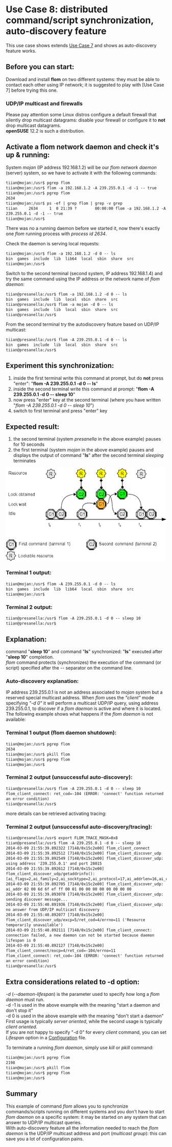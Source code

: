 # Use Case 8: distributed command/script synchronization, auto-discovery feature

This use case shows extends [Use Case 7](Use_Case_7.md) and shows as auto-discovery feature works.

## Before you can start:
Download and install **flom** on two different systems: they must be able to contact each other using IP network; it is suggested to play with [Use Case 7] before trying this one.

### UDP/IP multicast and firewalls
Please pay attention some Linux distros configure a default firewall that silently drop multicast datagrams: disable your firewall or configure it to **not** drop multicast datagrams.    
**openSUSE** 12.2 is such a distribution.

## Activate a flom network daemon and check it's up & running:
System *mojan* (IP address 192.168.1.2) will be our *flom network daemon* (server) system, so we have to activate it with the following commands:

    tiian@mojan:/usr$ pgrep flom
    tiian@mojan:/usr$ flom -a 192.168.1.2 -A 239.255.0.1 -d -1 -- true
    tiian@mojan:/usr$ pgrep flom
    2634
    tiian@mojan:/usr$ ps -ef | grep flom | grep -v grep
    tiian     2634     1  0 21:39 ?        00:00:00 flom -a 192.168.1.2 -A 239.255.0.1 -d -1 -- true
    tiian@mojan:/usr$

There was no a running daemon before we started it, now there's exactly one *flom* running process with *process id 2634*.

Check the daemon is serving local requests:

    tiian@mojan:/usr$ flom -a 192.168.1.2 -d 0 -- ls
    bin  games  include  lib  lib64  local	sbin  share  src
    tiian@mojan:/usr$

Switch to the second terminal (second system, IP address 192.168.1.4) and try the same command using the IP address or the network name of *flom daemon*:

    tiian@presanella:/usr$ flom -a 192.168.1.2 -d 0 -- ls
    bin  games  include  lib  local  sbin  share  src
    tiian@presanella:/usr$ flom -a mojan -d 0 -- ls
    bin  games  include  lib  local  sbin  share  src
    tiian@presanella:/usr$

From the second terminal try the autodiscovery feature based on UDP/IP multicast:

    tiian@presanella:/usr$ flom -A 239.255.0.1 -d 0 -- ls
    bin  games  include  lib  local  sbin  share  src
    tiian@presanella:/usr$

## Experiment this synchronization:
1. inside the first terminal write this command at prompt, but do **not** press "enter": "**flom -A 239.255.0.1 -d 0 \-\- ls**"
2. inside the second terminal write this command at prompt: "**flom -A 239.255.0.1 -d 0 \-\- sleep 10**"
3. now press "enter" key at the second terminal (where you have written "*flom -A 239.255.0.1 -d 0 \-\- sleep 10*")
4. switch to first terminal and press "enter" key

## Expected result:
1. the second terminal (system *presanella* in the above example) pauses for 10 seconds
2. the first terminal (system *mojan* in the above example) pauses and displays the output of command "**ls**" after the second terminal *sleeping* terminates

![](use_case_1_5b_6b_7_8_9_14.png)

### Terminal 1 output:
    tiian@mojan:/usr$ flom -A 239.255.0.1 -d 0 -- ls
    bin  games  include  lib  lib64  local	sbin  share  src
    tiian@mojan:/usr$

### Terminal 2 output:
    tiian@presanella:/usr$ flom -A 239.255.0.1 -d 0 -- sleep 10
    tiian@presanella:/usr$

## Explanation:
command "**sleep 10**" and command "**ls**" synchronized: "**ls**" executed after "**sleep 10**" completion.    
*flom* command protects (synchronizes) the execution of the command (or script) specified after the *--* separator on the command line.

### Auto-discovery explanation:
IP address 239.255.0.1 is not an address associated to *mojan* system but a reserved special multicast address. When *flom* uses the *"client"* mode specifying *"-d 0"* it will perform a multicast UDP/IP query, using address 239.255.0.1, to discover if a *flom daemon* is active and where it is located.
The following example shows what happens if the *flom daemon* is not available:

### Terminal 1 output (flom daemon shutdown):
    tiian@mojan:/usr$ pgrep flom
    2634
    tiian@mojan:/usr$ pkill flom
    tiian@mojan:/usr$ pgrep flom
    tiian@mojan:/usr$

### Terminal 2 output (unsuccessful auto-discovery):
    tiian@presanella:/usr$ flom -A 239.255.0.1 -d 0 -- sleep 10
    flom_client_connect: ret_cod=-104 (ERROR: 'connect' function returned an error condition)
    tiian@presanella:/usr$

more details can be retrieved activating tracing:

### Terminal 2 output (unsuccessful auto-discovery/tracing):
    tiian@presanella:/usr$ export FLOM_TRACE_MASK=0x8
    tiian@presanella:/usr$ flom -A 239.255.0.1 -d 0 -- sleep 10
    2014-03-09 21:55:39.892322 [7148/0x15c2e00] flom_client_connect
    2014-03-09 21:55:39.892512 [7148/0x15c2e00] flom_client_discover_udp
    2014-03-09 21:55:39.892549 [7148/0x15c2e00] flom_client_discover_udp: using address '239.255.0.1' and port 28015
    2014-03-09 21:55:39.892612 [7148/0x15c2e00] flom_client_discover_udp/getaddrinfo(): [ai_flags=2,ai_family=2,ai_socktype=2,ai_protocol=17,ai_addrlen=16,ai_canonname='239.255.0.1'] 
    2014-03-09 21:55:39.892705 [7148/0x15c2e00] flom_client_discover_udp: ai_addr 02 00 6d 6f ef ff 00 01 00 00 00 00 00 00 00 00 
    2014-03-09 21:55:39.893078 [7148/0x15c2e00] flom_client_discover_udp: sending discover message...
    2014-03-09 21:55:40.891936 [7148/0x15c2e00] flom_client_discover_udp: no answer from UDP/IP multicast discovery
    2014-03-09 21:55:40.892077 [7148/0x15c2e00] flom_client_discover_udp/excp=5/ret_cod=4/errno=11 ('Resource temporarily unavailable')
    2014-03-09 21:55:40.892111 [7148/0x15c2e00] flom_client_connect: connection failed, a new daemon can not be started because daemon lifespan is 0
    2014-03-09 21:55:40.892127 [7148/0x15c2e00] flom_client_connect/excp=4/ret_cod=-104/errno=11
    flom_client_connect: ret_cod=-104 (ERROR: 'connect' function returned an error condition)
    tiian@presanella:/usr$

## Extra considerations related to -d option:
*-d* (*\-\-daemon-lifespan*) is the parameter used to specify how long a *flom daemon* must run.   
-d -1 is used in the above example with the meaning "start a daemon and don't stop it"    
-d 0 is used in the above example with the meaning "don't start a daemon"   
First usage is typically *server oriented*, while the second usage is typically *client oriented*.    
If you are not happy to specify "-d 0" for every *client* command, you can set *Lifespan* option in a [Configuration](../Configuration.md) file.

To terminate a running *flom daemon*, simply use *kill* or *pkill* command:

    tiian@mojan:/usr$ pgrep flom
    2198
    tiian@mojan:/usr$ pkill flom
    tiian@mojan:/usr$ pgrep flom
    tiian@mojan:/usr$

## Summary
This example of command *flom* allows you to synchronize commands/scripts running on different systems and you don't have to start *flom daemon* on a specific system: it may be started on any system that can answer to UDP/IP multicast queries.    
With auto-discovery feature all the information needed to reach the *flom daemon* is the UDP/IP multicast address and port (*multicast group*): this can save you a lot of configuration pains.
